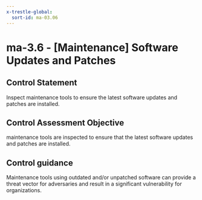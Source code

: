 ```yaml
---
x-trestle-global:
  sort-id: ma-03.06
---
```


# ma-3.6 - \[Maintenance\] Software Updates and Patches

## Control Statement

Inspect maintenance tools to ensure the latest software updates and patches are installed.

## Control Assessment Objective

maintenance tools are inspected to ensure that the latest software updates and patches are installed.

## Control guidance

Maintenance tools using outdated and/or unpatched software can provide a threat vector for adversaries and result in a significant vulnerability for organizations.
